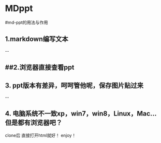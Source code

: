 MDppt
=====

#md-ppt的用法与作用
## 1.markdown编写文本
--

##2.浏览器直接查看ppt
--

## 3. ppt版本有差异，呵呵管他呢，保存图片贴过来
--

## 4. 电脑系统不一致xp，win7，win8，Linux，Mac...但是都有浏览器吧？

clone后 直接打开html就好！ 
enjoy！
